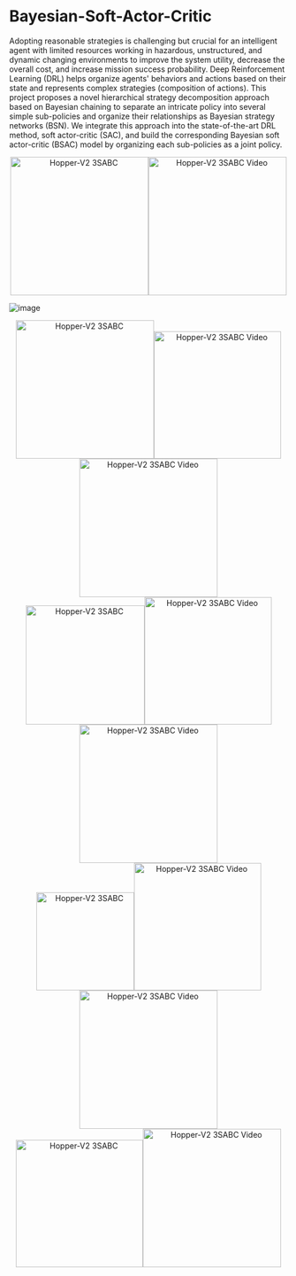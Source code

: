 # Bayesian-Soft-Actor-Critic

  Adopting reasonable strategies is challenging but crucial for an intelligent agent with limited resources working in hazardous, unstructured, and dynamic changing environments to improve the system utility, decrease the overall cost, and increase mission success probability. Deep Reinforcement Learning (DRL) helps organize agents' behaviors and actions based on their state and represents complex strategies (composition of actions). This project proposes a novel hierarchical strategy decomposition approach based on Bayesian chaining to separate an intricate policy into several simple sub-policies and organize their relationships as Bayesian strategy networks (BSN). We integrate this approach into the state-of-the-art DRL method, soft actor-critic (SAC), and build the corresponding Bayesian soft actor-critic (BSAC) model by organizing each sub-policies as a joint policy.

<div align = center>
<img src="https://github.com/RickYang2016/Bayesian-Soft-Actor-Critic/blob/main/figures/walker2d.png" height="250" alt="Hopper-V2 3SABC"><img src="https://github.com/RickYang2016/Bayesian-Soft-Actor-Critic/blob/main/figures/biped_robot.gif" height="250" alt="Hopper-V2 3SABC Video"/>
</div>

![image](https://github.com/RickYang2016/Bayesian-Soft-Actor-Critic/blob/main/figures/policy_network.png)

<div align = center>
<img src="https://github.com/RickYang2016/Bayesian-Soft-Actor-Critic/blob/main/figures/hopper-v2_3bsac.png" height="250" alt="Hopper-V2 3SABC"><img src="https://github.com/RickYang2016/Bayesian-Soft-Actor-Critic/blob/main/figures/hopper-v2_3bsac.gif" height="230" alt="Hopper-V2 3SABC Video"><img src="https://github.com/RickYang2016/Bayesian-Soft-Actor-Critic/blob/main/figures/hopper-v2.png" height="250" alt="Hopper-V2 3SABC Video"/>
</div>
  
<div align = center>
<img src="https://github.com/RickYang2016/Bayesian-Soft-Actor-Critic/blob/main/figures/walker2d_v2_5bsac.png" height="215" alt="Hopper-V2 3SABC"><img src="https://github.com/RickYang2016/Bayesian-Soft-Actor-Critic/blob/main/figures/walker2d-v2_5bsac.gif" height="230" alt="Hopper-V2 3SABC Video"><img src="https://github.com/RickYang2016/Bayesian-Soft-Actor-Critic/blob/main/figures/walker2d-v2.png" height="250" alt="Hopper-V2 3SABC Video"/>
</div>

<div align = center>
<img src="https://github.com/RickYang2016/Bayesian-Soft-Actor-Critic/blob/main/figures/humanoid-v2_5bsac.png" height="177" alt="Hopper-V2 3SABC"><img src="https://github.com/RickYang2016/Bayesian-Soft-Actor-Critic/blob/main/figures/humanoid-v2_3bsac.gif" height="230" alt="Hopper-V2 3SABC Video"><img src="https://github.com/RickYang2016/Bayesian-Soft-Actor-Critic/blob/main/figures/humanoid-v2-compare.png" height="250" alt="Hopper-V2 3SABC Video"/>
</div>

<div align = center>
<img src="https://github.com/RickYang2016/Bayesian-Soft-Actor-Critic/blob/main/figures/humanoid-v2-3%269bsac.png" height="230" alt="Hopper-V2 3SABC"><img src="https://github.com/RickYang2016/Bayesian-Soft-Actor-Critic/blob/main/figures/bsac_compare.png" height="250" alt="Hopper-V2 3SABC Video"/>
</div>
